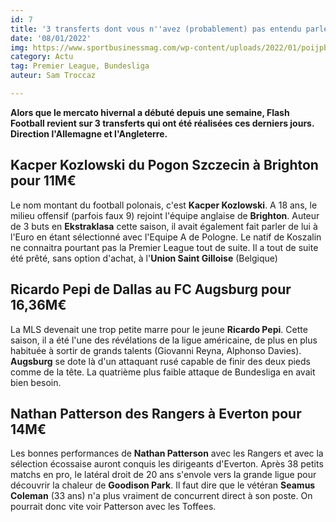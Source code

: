```yaml
---
id: 7
title: '3 transferts dont vous n''avez (probablement) pas entendu parler '
date: '08/01/2022'
img: https://www.sportbusinessmag.com/wp-content/uploads/2022/01/poijpb-.jpeg
category: Actu
tag: Premier League, Bundesliga
auteur: Sam Troccaz

---
```

**Alors que le mercato hivernal a débuté depuis une semaine, Flash Football revient sur 3 transferts qui ont été réalisées ces derniers jours. Direction l'Allemagne et l'Angleterre.** 

## Kacper Kozlowski du Pogon Szczecin à Brighton pour 11M€ 

Le nom montant du football polonais, c'est **Kacper Kozlowski**. A 18 ans, le milieu offensif (parfois faux 9) rejoint l'équipe anglaise de **Brighton**. Auteur de 3 buts en **Ekstraklasa** cette saison, il avait également fait parler de lui à l'Euro en étant sélectionné avec l'Equipe A de Pologne. Le natif de Koszalin ne connaitra pourtant pas la Premier League tout de suite. Il a tout de suite été prêté, sans option d'achat, à l'**Union Saint Gilloise** (Belgique) 

## Ricardo Pepi de Dallas au FC Augsburg pour 16,36M€

La MLS devenait une trop petite marre pour le jeune **Ricardo Pepi**. Cette saison, il a été l'une des révélations de la ligue américaine, de plus en plus habituée à sortir de grands talents (Giovanni Reyna, Alphonso Davies). **Augsburg** se dote là d'un attaquant rusé capable de finir des deux pieds comme de la tête. La quatrième plus faible attaque de Bundesliga en avait bien besoin. 

## Nathan Patterson des Rangers à Everton pour 14M€

Les bonnes performances de **Nathan Patterson** avec les Rangers et avec la sélection écossaise auront conquis les dirigeants d'Everton. Après 38 petits matchs en pro, le latéral droit de 20 ans s'envole vers la grande ligue pour découvrir la chaleur de **Goodison Park**. Il faut dire que le vétéran **Seamus Coleman** (33 ans) n'a plus vraiment de concurrent direct à son poste. On pourrait donc vite voir Patterson avec les Toffees. 